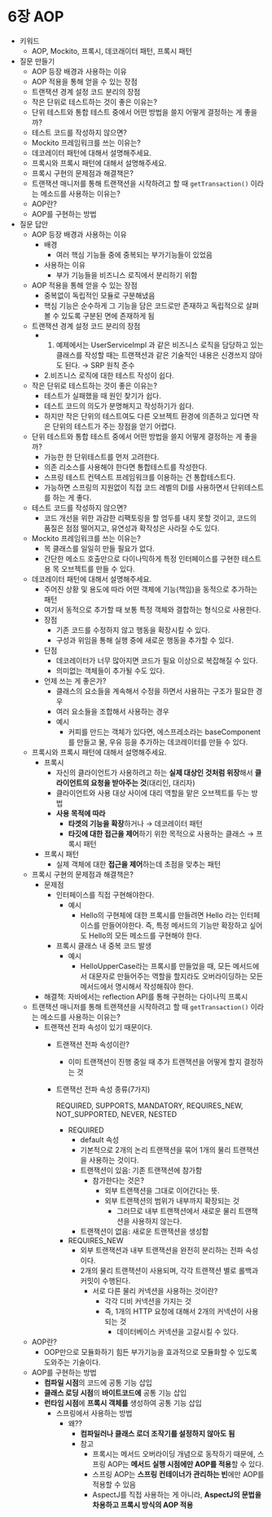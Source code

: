 # 6장 AOP

- 키워드
    - AOP, Mockito, 프록시, 데코래이터 패턴, 프록시 패턴
- 질문 만들기
    - AOP 등장 배경과 사용하는 이유
    - AOP 적용을 통해 얻을 수 있는 장점
    - 트랜잭션 경계 설정 코드 분리의 장점
    - 작은 단위로 테스트하는 것이 좋은 이유는?
    - 단위 테스트와 통합 테스트 중에서 어떤 방법을 쓸지 어떻게 결정하는 게 좋을까?
    - 테스트 코드를 작성하지 않으면?
    - Mockito 프레임워크를 쓰는 이유는?
    - 데코레이터 패턴에 대해서 설명해주세요.
    - 프록시와 프록시 패턴에 대해서 설명해주세요.
    - 프록시 구현의 문제점과 해결책은?
    - 트랜잭션 매니저를 통해 트랜잭션을 시작하려고 할 때 `getTransaction()` 이라는 메소드를 사용하는 이유는?
    - AOP란?
    - AOP를 구현하는 방법
- 질문 답안
    - AOP 등장 배경과 사용하는 이유
        - 배경
            - 여러 핵심 기능들 중에 중복되는 부가기능들이 있었음
        - 사용하는 이유
            - 부가 기능들을 비즈니스 로직에서 분리하기 위함
    - AOP 적용을 통해 얻을 수 있는 장점
        - 중복없이 독립적인 모듈로 구분해냈음
        - 핵심 기능은 순수하게 그 기능을 담은 코드로만 존재하고 독립적으로 살펴볼 수 있도록 구분된 면에 존재하게 됨
    - 트랜잭션 경계 설정 코드 분리의 장점
        - 1. 예제에서는 UserServiceImpl 과 같은 비즈니스 로직을 담당하고 있는 클래스를 작성할 때는 트랜잭션과 같은 기술적인 내용은 신경쓰지 않아도 된다. → SRP 원칙 준수
        - 2.비즈니스 로직에 대한 테스트 작성이 쉽다.
    - 작은 단위로 테스트하는 것이 좋은 이유는?
        - 테스트가 실패했을 때 원인 찾기가 쉽다.
        - 테스트 코드의 의도가 분명해지고 작성하기가 쉽다.
        - 하지만 작은 단위의 테스트여도 다른 오브젝트 환경에 의존하고 있다면 작은 단위의 테스트가 주는 장점을 얻기 어렵다.
    - 단위 테스트와 통합 테스트 중에서 어떤 방법을 쓸지 어떻게 결정하는 게 좋을까?
        - 가능한 한 단위테스트를 먼저 고려한다.
        - 의존 리소스를 사용해야 한다면 통합테스트를 작성한다.
        - 스프링 테스트 컨텍스트 프레임워크를 이용하는 건 통합테스트다.
        - 가능하면 스프링의 지원없이 직접 코드 레벨의 DI를 사용하면서 단위테스트를 하는 게 좋다.
    - 테스트 코드를 작성하지 않으면?
        - 코드 개선을 위한 과감한 리팩토링을 할 엄두를 내지 못할 것이고, 코드의 품질은 점점 떨어지고, 유연성과 확작성은 사라질 수도 있다.
    - Mockito 프레임워크를 쓰는 이유는?
        - 목 클래스를 일일히 만들 필요가 없다.
        - 간단한 메소드 호출만으로 다이나믹하게 특정 인터페이스를 구현한 테스트용 목 오브젝트를 만들 수 있다.
    - 데코레이터 패턴에 대해서 설명해주세요.
        - 주어진 상황 및 용도에 따라 어떤 객체에 기능(책임)을 동적으로 추가하는 패턴
        - 여기서 동적으로 추가할 때 보통 특정 객체와 결합하는 형식으로 사용한다.
        - 장점
            - 기존 코드를 수정하지 않고 행동을 확장시킬 수 있다.
            - 구성과 위임을 통해 실행 중에 새로운 행동을 추가할 수 있다.
        - 단점
            - 데코레이터가 너무 많아지면 코드가 필요 이상으로 복잡해질 수 있다.
            - 의미없는 객체들이 추가될 수도 있다.
        - 언제 쓰는 게 좋은가?
            - 클래스의 요소들을 계속해서 수정을 하면서 사용하는 구조가 필요한 경우
            - 여러 요소들을 조합해서 사용하는 경우
            - 예시
                - 커피를 만드는 객체가 있다면, 에스프레소라는 baseComponent 를 만들고 물, 우유 등을 추가하는 데코레이터를 만들 수 있다.
    - 프록시와 프록시 패턴에 대해서 설명해주세요.
        - 프록시
            - 자신의 클라이언트가 사용하려고 하는 **실제 대상인 것처럼 위장**해서 **클라이언트의 요청을 받아주는 것**(대리인, 대리자)
            - 클라이언트와 사용 대상 사이에 대리 역할을 맡은 오브젝트를 두는 방법
            - **사용 목적에 따라**
                - **타겟의 기능을 확장**하거나 → 데코레이터 패턴
                - **타깃에 대한 접근을 제어**하기 위한 목적으로 사용하는 클래스 → 프록시 패턴
        - 프록시 패턴
            - 실제 객체에 대한 **접근을 제어**하는데 초점을 맞추는 패턴
    - 프록시 구현의 문제점과 해결책은?
        - 문제점
            - 인터페이스를 직접 구현해야한다.
                - 예시
                    - Hello의 구현체에 대한 프록시를 만들려면 Hello 라는 인터페이스를 만들어야한다. 즉, 특정 메서드의 기능만 확장하고 싶어도 Hello의 모든 메소드를 구현해야 한다.
            - 프록시 클래스 내 중복 코드 발생
                - 예시
                    - HelloUpperCase라는 프록시를 만들었을 때, 모든 메서드에서 대문자로 만들어주는 역할을 할지라도 오버라이딩하는 모든 메서드에서 명시해서 작성해줘야 한다.
        - 해결책: 자바에서는 reflection API를 통해 구현하는 다이나믹 프록시
    - 트랜잭션 매니저를 통해 트랜잭션을 시작하려고 할 때 `getTransaction()` 이라는 메소드를 사용하는 이유는?
        - 트랜잭션 전파 속성이 있기 때문이다.
            - 트랜잭션 전파 속성이란?
                - 이미 트랜잭션이 진행 중일 때 추가 트랜잭션을 어떻게 할지 결정하는 것
            - 트랜잭선 전파 속성 종류(7가지)

              REQUIRED, SUPPORTS, MANDATORY, REQUIRES_NEW, NOT_SUPPORTED, NEVER, NESTED

                - REQUIRED
                    - default 속성
                    - 기본적으로 2개의 논리 트랜잭션을 묶어 1개의 물리 트랜잭션을 사용하는 것이다.
                    - 트랜잭션이 있음: 기존 트랜잭션에 참가함
                        - 참가한다는 것은?
                            - 외부 트랜잭션을 그대로 이어간다는 뜻.
                            - 외부 트랜잭션의 범위가 내부까지 확장되는 것
                                - 그러므로 내부 트랜잭션에서 새로운 물리 트랜잭션을 사용하지 않는다.
                    - 트랜잭션이 없음: 새로운 트랜잭션을 생성함
                - REQUIRES_NEW
                    - 외부 트랜잭션과 내부 트랜잭션을 완전히 분리하는 전파 속성이다.
                    - 2개의 물리 트랜잭션이 사용되며, 각각 트랜잭션 별로 롤백과 커밋이 수행된다.
                        - 서로 다른 물리 커넥션을 사용하는 것이란?
                            - 각각 디비 커넥션을 가지는 것
                            - 즉, 1개의 HTTP 요청에 대해서 2개의 커넥션이 사용되는 것
                                - 데이터베이스 커넥션을 고갈시킬 수 있다.
    - AOP란?
        - OOP만으로 모듈화하기 힘든 부가기능을 효과적으로 모듈화할 수 있도록 도와주는 기술이다.
    - AOP를 구현하는 방법
        - **컴파일 시점**의 코드에 공통 기능 삽입
        - **클래스 로딩 시점**의 **바이트코드에** 공통 기능 삽입
        - **런타임 시점**에 **프록시 객체를** 생성하여 공통 기능 삽입
            - 스프링에서 사용하는 방법
                - 왜??
                    - **컴파일러나 클래스 로더 조작기를 설정하지 않아도 됨**
                    - 참고
                        - 프록시는 메서드 오버라이딩 개념으로 동작하기 때문에, 스프링 AOP는 **메서드 실행 시점에만 AOP를 적용**할 수 있다.
                        - 스프링 AOP는 **스프링 컨테이너가 관리하는 빈**에만 AOP를 적용할 수 있음
                        - AspectJ를 직접 사용하는 게 아니라, **AspectJ의 문법을 차용하고 프록시 방식의 AOP 적용**